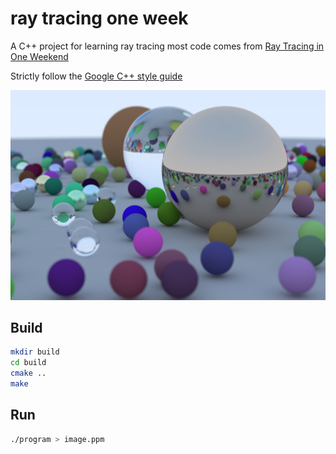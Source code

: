# ray tracing one week

A C++ project for learning ray tracing
most code comes from [Ray Tracing in One Weekend](https://raytracing.github.io/books/RayTracingInOneWeekend.html)

Strictly follow the [Google C++ style guide](https://google.github.io/styleguide/cppguide.html)

![](./doc/image.jpg)

## Build

```bash
mkdir build
cd build
cmake ..
make
```

## Run

```bash
./program > image.ppm
```